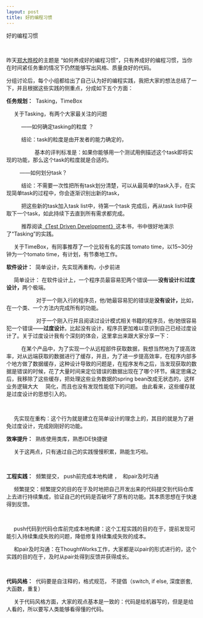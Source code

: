 ```yaml
---
layout: post
title: 好的编程习惯
---
```

好的编程习惯

<p>&nbsp;</p>
<p class="p1">昨天<a href="dreamhead.blogbus.cm" target="_blank">郑大晔校</a>的主题是 &ldquo;如何养成好的编程习惯&rdquo;，只有养成好的编程习惯，当你在时间紧任务重的情况下仍然能够写出风格、质量良好的代码。</p>
<p class="p1">分组讨论后，每个小组都给出了自己认为好的编程实践，我把大家的想法总结了一下，并且根据这些实践的侧重点，分成如下五个方面：</p>
<p class="p1"><strong>任务规划：</strong> &nbsp;Tasking，TimeBox</p>
<p class="p1">&nbsp;&nbsp; &nbsp; 关于Tasking，有两个大家最关注的问题</p>
<p class="p1">&nbsp;&nbsp; &nbsp; &nbsp; &nbsp; &nbsp;&mdash;&mdash;如何确定tasking的粒度 ？</p>
<p class="p1">&nbsp;&nbsp; &nbsp; &nbsp; &nbsp; &nbsp;结论：task的粒度是由开发者的能力确定的，</p>
<p class="p1">&nbsp;&nbsp; &nbsp; &nbsp; &nbsp; &nbsp; &nbsp; &nbsp; &nbsp; &nbsp; 基本的评判标准是：如果你能够用一个测试用例描述这个task即将实现的功能，那么这个task的粒度就是合适的。</p>
<p class="p1">&nbsp;&nbsp; &nbsp; &nbsp; &nbsp; &mdash;&mdash;如何划分task？</p>
<p class="p1">&nbsp;&nbsp; &nbsp; &nbsp; &nbsp; &nbsp;结论：不需要一次性把所有task划分清楚，可以从最简单的task入手，在实现简单task的过程中，你会逐渐识别出新的task，</p>
<p class="p1">&nbsp;&nbsp; &nbsp; &nbsp; &nbsp; &nbsp;把这些新的task加入task list中，待第一个task 完成后，再从task list中获取下一个task，如此持续下去直到所有需求都完成。</p>
<p class="p1">&nbsp;&nbsp; &nbsp; &nbsp; &nbsp; &nbsp;推荐阅读<a href="http://book.douban.com/subject/1230036/" target="_blank">《Test Driven Development》</a>这本书，书中很好地演示了&ldquo;Tasking&rdquo;的实践。</p>
<p class="p1">&nbsp;&nbsp; &nbsp; 关于TimeBox，有同事推荐了一个比较有名的实践 tomato time，以15~30分钟为一个tomato time，有计划，有节奏地工作。</p>
<p class="p1"><strong>软件设计： </strong>&nbsp;简单设计，先实现再重构，小步前进</p>
<p class="p1">&nbsp;&nbsp; &nbsp; 简单设计： 在软件设计上，一个程序员最容易犯两个错误&mdash;&mdash;<strong>没有设计</strong>和<strong>过度设计，</strong>两个极端。</p>
<p class="p1">&nbsp; &nbsp; &nbsp; &nbsp; &nbsp; &nbsp; &nbsp; &nbsp; &nbsp; &nbsp; 对于一个刚入行的程序员，他/她最容易犯的错误是<strong>没有设计，</strong>比如，在一个类、一个方法内完成所有的功能。</p>
<p class="p1">&nbsp; &nbsp; &nbsp; &nbsp; &nbsp; &nbsp; &nbsp; &nbsp; &nbsp; &nbsp; 对于一个刚入行并且阅读过设计模式相关书籍的程序员，他/她很容易犯一个错误&mdash;&mdash;<strong>过度设计</strong>。比起没有设计，程序员更加难以意识到自己已经过度设计了。关于过度设计我有个深刻的体会，这里拿出来跟大家分享一下：</p>
<p class="p1">&nbsp;&nbsp; &nbsp; &nbsp; &nbsp; &nbsp;在某个产品中，为了实现一个从远程部件获取数据，我想当然地为了提高效率，对从远端获取的数据进行了缓存，并且，为了进一步提高效率，在程序内部多个地方做了数据缓存，这种设计导致的问题是，在程序发布之后，当发现获取的数据是错误的时候，花了大量时间来定位错误的数据出现在了哪个环节。痛定思痛之后，我移除了这些缓存，把处理这些业务数据的spring bean改成无状态的，这样业务逻辑大大 &nbsp; &nbsp; 简化，而且也没有发现性能低下的问题。 由此看来，这些缓存就是过度设计的思想引入的。</p>
<p class="p2">&nbsp;</p>
<p class="p1">&nbsp;&nbsp; &nbsp; 先实现在重构：这个行为就是建立在简单设计的理念上的，其目的就是为了避免过度设计，完成刚刚好的功能。</p>
<p class="p1"><strong>效率提升： </strong>&nbsp;熟练使用类库，熟悉IDE快捷键</p>
<p class="p1">&nbsp;&nbsp; &nbsp; 关于这两点，只有通过自己的实践慢慢积累，熟能生巧啦。</p>
<p class="p1">&nbsp;</p>
<p class="p1"><strong>工程实践：</strong> &nbsp;频繁提交， push前完成本地构建 ， &nbsp;和pair及时沟通 &nbsp;</p>
<p class="p1">&nbsp;&nbsp; &nbsp; 频繁提交：频繁提交的目的在于及时地把自己开发出来的代码提交到代码仓库上去进行持续集成，验证自己的代码是否破坏了原有的功能。其本质思想在于快速得到反馈。</p>
<p class="p2">&nbsp;</p>
<p class="p1">&nbsp;&nbsp; &nbsp; push代码到代码仓库前完成本地构建：这个工程实践的目的在于，提前发现可能引入持续集成失败的问题，降低修复持续集成失败的成本。</p>
<p class="p1">&nbsp;&nbsp; &nbsp; 和pair及时沟通：在ThoughtWorks工作，大家都是以pair的形式进行的，这个实践的目的在于，及时从pair处得到反馈并获得成长。</p>
<p class="p2">&nbsp;</p>
<p class="p1"><strong>代码风格：</strong> &nbsp;代码要是自注释的，格式规范， 不提倡（switch, if else, 深度嵌套, 大函数，重复）</p>
<p class="p1">&nbsp;&nbsp; &nbsp; 关于代码风格方面，大家的观点基本是一致的：代码是给机器写的，但是是给人看的，所以要写人类能够看得懂的代码。</p>
<p>&nbsp;</p>
